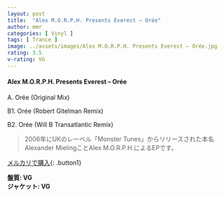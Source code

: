 ```yaml
---
layout: post
title:  "Alex M.O.R.P.H. Presents Everest – Orée"
author: mmr
categories: [ Vinyl ]
tags: [ Trance ]
image: ../assets/images/Alex M.O.R.P.H. Presents Everest – Orée.jpg
rating: 3.5
v-rating: VG
---
```


#### Alex M.O.R.P.H. Presents Everest – Orée

A. Orée (Original Mix)

B1. Orée (Robert Gitelman Remix)

B2. Orée (Will B Transatlantic Remix)

> 2006年にUKのレーベル「Monster Tunes」からリリースされた本名Alexander MielingことAlex M.O.R.P.H.によるEPです。


[メルカリで購入](https://jp.mercari.com/item/m77924828618){: .button1}

<div class="mt-4 mb-4 d-flex align-items-center">
<strong class="mr-1">盤質: VG</strong>
</div>
<div class="mt-4 mb-4 d-flex align-items-center">
<strong class="mr-1">ジャケット: VG</strong>
</div>
